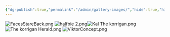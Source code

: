 ```yaml
---
{"dg-publish":true,"permalink":"/admin/gallery-images/","hide":true,"hideInGraph":true,"updated":"2025-09-27T11:15:56.335+01:00"}
---
```


![FacesStareBack.png](/img/user/Admin/Attachments/FacesStareBack.png)
![halfbie 2.png](/img/user/Admin/Attachments/halfbie%202.png)![Kal The korrigan.png](/img/user/Admin/Attachments/Kal%20The%20korrigan.png)
![The korrigan Herald.png](/img/user/Admin/Attachments/The%20korrigan%20Herald.png)
![ViktorConcept.png](/img/user/Admin/Attachments/ViktorConcept.png)